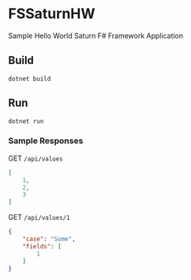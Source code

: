 # FSSaturnHW

Sample Hello World Saturn F# Framework Application

## Build 

```dotnetcli
dotnet build
```

## Run

```dotnetcli
dotnet run
```

### Sample Responses

GET `/api/values`

```json
[
    1,
    2,
    3
]
```

GET `/api/values/1`

```json
{
    "case": "Some",
    "fields": [
        1
    ]
}
```
